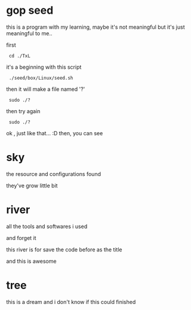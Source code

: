 
# gop seed


this is a program with my learning,
maybe it's not meaningful
but it's just meaningful to me..



 first

     cd ./TxL


 it's a beginning with this script

     ./seed/box/Linux/seed.sh


 then it will make a file named '?'


     sudo ./?


 then try again


     sudo ./?


  ok , just like that... :D
  then, you can see







# sky

the resource and configurations found

they've  grow little bit


# river

all the tools and softwares i used

and forget it

this river is for save the code before as the title

and this is awesome


# tree

this is a dream and i don't know if this could finished
